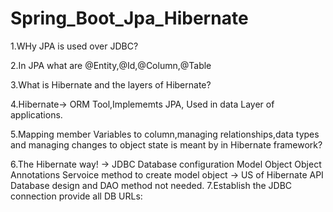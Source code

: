 # Spring_Boot_Jpa_Hibernate
1.WHy JPA is used over JDBC?

2.In JPA what are @Entity,@Id,@Column,@Table

3.What is Hibernate and the layers of Hibernate?

4.Hibernate-> ORM Tool,Implememts JPA, Used in data Layer of applications.

5.Mapping member Variables to column,managing relationships,data types and managing changes to object state is meant by in Hibernate framework?

6.The Hibernate way! ->
    JDBC Database configuration
    Model Object Object Annotations
    Servoice method to create model object -> US of Hibernate API
    Database design and DAO method not needed.
 7.Establish the JDBC connection provide all DB URLs:
     
